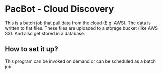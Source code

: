# PacBot - Cloud Discovery
This is a batch job that pull data from the cloud (E.g. AWS). The data is written to flat files. These files are uploaded to a storage bucket (like AWS S3). And also get stored in a database.

## How to set it up?
This program can be invoked on demand or can be scheduled as a batch job.

